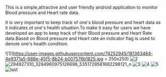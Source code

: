 This is a simple,attractive and user friendly android application to monitor Blood pressure and Heart rate data.

It is very important to keep track of one's blood pressure and heart data as it indicates ot one's health situation.To make it easy for users we have developed an app to keep track of their Blood pressure and Heart Rate data.Based on Blood pressure and Heart rate an indicator flag is used to denote one's health condition.

![1](https://user-images.githubusercontent.com/74252945/181363464-4e9371a5-688e-45f5-8b24-b007576b1825.jpg = 250x250)
![2](https://user-images.githubusercontent.com/74252945/181363494-ca4ddd06-cb8f-4d74-97f8-f81d5f6b1e93.jpg)
![294927310_3284960975126698_5351728581682298121_n](https://user-images.githubusercontent.com/74252945/181363516-11dc2938-4f5c-4323-be83-0371959cf7ed.jpg)
![3](https://user-images.githubusercontent.com/74252945/181363538-6089e155-49fe-4732-9a8d-1ce9e28e12de.jpg)
![4](https://user-images.githubusercontent.com/74252945/181363543-28b84a8c-ab1e-4475-afd4-3bc9d83cc84b.jpg)
![5](https://user-images.githubusercontent.com/74252945/181363553-7f25bad9-baaa-4d6e-acf1-ecbde70cb148.jpg)
![last](https://user-images.githubusercontent.com/74252945/181363565-c8a37b42-496f-4b1d-b139-5dba78e09c24.jpg)
